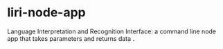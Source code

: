 # liri-node-app
Language Interpretation and Recognition Interface: a command line node app that takes parameters and returns data .
